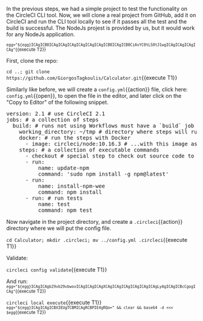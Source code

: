 
In the previous steps, we had a simple project to test the functionality on the CircleCI CLI tool. Now, we will clone a real project from GitHub, add it on CircleCI and run the CLI tool locally to see if it passes all the test and the build is successful. The NodeJs projest is provided by us, but it would work for any NodeJs application.

<sub>`egg="${egg}ICAgICB8ICAgICAgICAgICAgICAgICAgICB8ICAgICB8CiAvYC0tLS0tJ1wgICAgICAgICAgICAg"`{{execute T2}}</sub>

First, clone the repo:

`cd ..;
git clone https://github.com/GiorgosTagkoulis/Calculator.git`{{execute T1}}

Similarly like before, we will create a `config.yml`{{action}} file, click here: `config.yml`{{open}}, to open the file in the editor, and later click on the "Copy to Editor" of the following snippet. 

<pre class="file" data-filename="config.yml" data-target="replace">
version: 2.1 # use CircleCI 2.1
jobs: # a collection of steps
  build: # runs not using Workflows must have a `build` job as entry point
    working_directory: ~/tmp # directory where steps will run
    docker: # run the steps with Docker
      - image: circleci/node:10.16.3 # ...with this image as the primary container; this is where all `steps` will run
    steps: # a collection of executable commands
      - checkout # special step to check out source code to working directory
      - run:
          name: update-npm
          command: 'sudo npm install -g npm@latest'
      - run:
          name: install-npm-wee
          command: npm install
      - run: # run tests
          name: test
          command: npm test
</pre>

Now navigate in the project directory, and create a `.circleci`{{action}} directory where we will put the config file.

`cd Calculator;
mkdir .circleci;
mv ../config.yml .circleci`{{execute T1}}

Validate:

`circleci config validate`{{execute T1}}

And run:
<sub>`egg="${egg}ICAgICAgb29vb29vbwovICAgICAgICAgXCAgICAgICAgICAgICAgICAgLyAgICAgICBcCgogICAg"`{{execute T2}}</sub>

`circleci local execute`{{execute T1}}
<sub>`egg="${egg}ICAgICAgICBXIEUgTCBMICAgRCBPIE4gRQo=" && clear && base64 -d <<< $egg`{{execute T2}}</sub>
